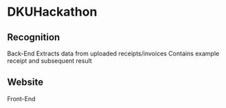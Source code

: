 # DKUHackathon

## Recognition
Back-End
Extracts data from uploaded receipts/invoices
Contains example receipt and subsequent result

## Website
Front-End
